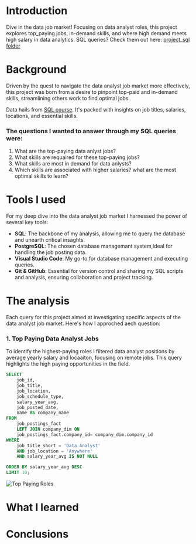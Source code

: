 # Introduction
Dive in the data job market! Focusing on data analyst roles, this project explores top_paying jobs, in-demand skills, and where high demand meets high salary in data analytics.
SQL queries? Check them out here: [project_sql folder](/project_sql/)
# Background
Driven by the quest to navigate the data analyst job market more effectively, this project was born from a desire to pinpoint top-paid and in-demand skills, streamlining others work to find optimal jobs.

Data hails from [SQL course](https://lukebarousse.com/sql). It's packed with insights on job titles, salaries, locations, and essential skills.

### The questions I wanted to answer through my SQL queries were:

1. What are the top-paying data anlyst jobs?
2. What skills are requaired for these top-paying jobs?
3. What skills are most in demand for data anlysts?
4. Which skills are associated with higher salaries?
what are the most optimal skills to learn?

# Tools I used

For my deep dive into the data analyst job market I harnessed the power of several key tools:

- **SQL**: The backbone of my analysis, allowing me to query the database and unearth critical insaghts.
- **PostgreSQL**: The chosen database managemant system,ideal for handling the job posting data.
- **Visual Studio Code**: My go-to for database management and executing queries.
- **Git & GitHub**: Essential for version control and sharing my SQL scripts and analysis, ensuring collaboration and project tracking.
# The analysis

Each query for this project aimed at investigating specific aspects of the data analyst job market. Here's how I approched aech question:

### 1. Top Paying Data Analyst Jobs
To identify the highest-paying roles I filtered data analyst positions by average yearly salary and locaaiton, focusing on remote jobs. This query highlights the high paying opportunities in the field.

```sql
SELECT 
    job_id,
    job_title,
    job_location,
    job_schedule_type,
    salary_year_avg,
    job_posted_date,
    name AS company_name
FROM
    job_postings_fact
    LEFT JOIN company_dim ON 
    job_postings_fact.company_id= company_dim.company_id
WHERE
    job_title_short = 'Data Analyst'
    AND job_location = 'Anywhere'
    AND salary_year_avg IS NOT NULL

ORDER BY salary_year_avg DESC
LIMIT 10;
```

![Top Paying Roles]()




# What I learned
# Conclusions


